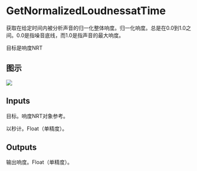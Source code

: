 # GetNormalizedLoudnessatTime

获取在给定时间内被分析声音的归一化整体响度。归一化响度。总是在0.0到1.0之间。0.0是指噪音底线，而1.0是指声音的最大响度。

目标是响度NRT

## 图示

![]($-20221218-18083124.png)

## Inputs

目标。响度NRT对象参考。

以秒计。Float（单精度）。 

## Outputs

输出响度。Float（单精度）。

